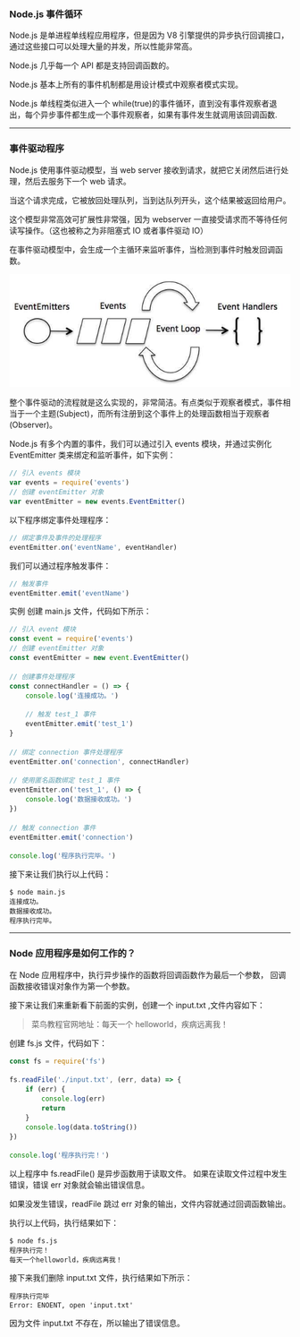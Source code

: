 ### Node.js 事件循环

Node.js 是单进程单线程应用程序，但是因为 V8 引擎提供的异步执行回调接口，通过这些接口可以处理大量的并发，所以性能非常高。

Node.js 几乎每一个 API 都是支持回调函数的。

Node.js 基本上所有的事件机制都是用设计模式中观察者模式实现。

Node.js 单线程类似进入一个 while(true)的事件循环，直到没有事件观察者退出，每个异步事件都生成一个事件观察者，如果有事件发生就调用该回调函数.

---

### 事件驱动程序

Node.js 使用事件驱动模型，当 web server 接收到请求，就把它关闭然后进行处理，然后去服务下一个 web 请求。

当这个请求完成，它被放回处理队列，当到达队列开头，这个结果被返回给用户。

这个模型非常高效可扩展性非常强，因为 webserver 一直接受请求而不等待任何读写操作。（这也被称之为非阻塞式 IO 或者事件驱动 IO）

在事件驱动模型中，会生成一个主循环来监听事件，当检测到事件时触发回调函数。

![eventloop](/src/image/event_loop.jpg)

整个事件驱动的流程就是这么实现的，非常简洁。有点类似于观察者模式，事件相当于一个主题(Subject)，而所有注册到这个事件上的处理函数相当于观察者(Observer)。

Node.js 有多个内置的事件，我们可以通过引入 events 模块，并通过实例化 EventEmitter 类来绑定和监听事件，如下实例：

```js
// 引入 events 模块
var events = require('events')
// 创建 eventEmitter 对象
var eventEmitter = new events.EventEmitter()
```

以下程序绑定事件处理程序：

```js
// 绑定事件及事件的处理程序
eventEmitter.on('eventName', eventHandler)
```

我们可以通过程序触发事件：

```js
// 触发事件
eventEmitter.emit('eventName')
```

实例
创建 main.js 文件，代码如下所示：

```js
// 引入 event 模块
const event = require('events')
// 创建 eventEmitter 对象
const eventEmitter = new event.EventEmitter()

// 创建事件处理程序
const connectHandler = () => {
	console.log('连接成功。')

	// 触发 test_1 事件
	eventEmitter.emit('test_1')
}

// 绑定 connection 事件处理程序
eventEmitter.on('connection', connectHandler)

// 使用匿名函数绑定 test_1 事件
eventEmitter.on('test_1', () => {
	console.log('数据接收成功。')
})

// 触发 connection 事件
eventEmitter.emit('connection')

console.log('程序执行完毕。')
```

接下来让我们执行以上代码：

```console
$ node main.js
连接成功。
数据接收成功。
程序执行完毕。
```

---

### Node 应用程序是如何工作的？

在 Node 应用程序中，执行异步操作的函数将回调函数作为最后一个参数， 回调函数接收错误对象作为第一个参数。

接下来让我们来重新看下前面的实例，创建一个 input.txt ,文件内容如下：

> 菜鸟教程官网地址：每天一个 helloworld，疾病远离我！

创建 fs.js 文件，代码如下：

```js
const fs = require('fs')

fs.readFile('./input.txt', (err, data) => {
	if (err) {
		console.log(err)
		return
	}
	console.log(data.toString())
})

console.log('程序执行完！')
```

以上程序中 fs.readFile() 是异步函数用于读取文件。 如果在读取文件过程中发生错误，错误 err 对象就会输出错误信息。

如果没发生错误，readFile 跳过 err 对象的输出，文件内容就通过回调函数输出。

执行以上代码，执行结果如下：

```console
$ node fs.js
程序执行完！
每天一个helloworld，疾病远离我！
```

接下来我们删除 input.txt 文件，执行结果如下所示：

```console
程序执行完毕
Error: ENOENT, open 'input.txt'
```

因为文件 input.txt 不存在，所以输出了错误信息。
